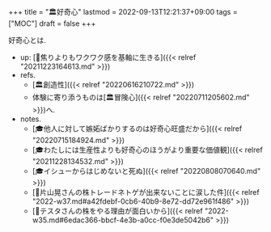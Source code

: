 +++
title = "🏛好奇心"
lastmod = 2022-09-13T12:21:37+09:00
tags = ["MOC"]
draft = false
+++

好奇心とは.

-   up: [🦊焦りよりもワクワク感を基軸に生きる]({{< relref "20211223164613.md" >}})
-   refs.
    -   [🏛創造性]({{< relref "20220616210722.md" >}})
    -   体験に寄り添うものは[🏛冒険心]({{< relref "20220711205602.md" >}})へ.
-   notes.
    -   [🎓他人に対して嫉妬ばかりするのは好奇心旺盛だから]({{< relref "20220715184924.md" >}})
    -   [🎓わたしには生産性よりも好奇心のほうがより重要な価値観]({{< relref "20211228134532.md" >}})
    -   [🎓イシューからはじめないと死ぬ]({{< relref "20220808070640.md" >}})
    -   [💭片山晃さんの株トレードネトゲが出来ないことに涙した件]({{< relref "2022-w37.md#a42fdebf-0cb6-40b9-8e72-dd72e961f486" >}})
    -   [💭テスタさんの株をやる理由が面白いから]({{< relref "2022-w35.md#6edac366-bbcf-4e3b-a0cc-f0e3de5042b6" >}})
